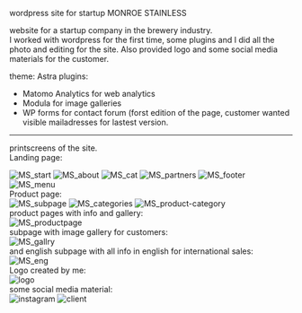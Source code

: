 wordpress site for startup MONROE STAINLESS

website for a startup company in the brewery industry.<br>
I worked with wordpress for the first time, some plugins and I did all the photo and editing for the site.
Also provided logo and some social media materials for the customer.


theme: Astra
plugins:
 - Matomo Analytics for web analytics
 - Modula for image galleries
 - WP forms for contact forum (forst edition of the page, customer wanted visible mailadresses for lastest version. 

------------------------------------------------------
printscreens of the site.<br>
Landing page:


![MS_start](https://user-images.githubusercontent.com/113125376/218447509-88240f1c-c228-4291-b1de-aa4dbe67130e.jpg)
![MS_about](https://user-images.githubusercontent.com/113125376/218447559-32a0e5f8-2d7f-4d30-9093-8657537c510c.jpg)
![MS_cat](https://user-images.githubusercontent.com/113125376/218447590-b559a855-b897-4b8b-a0ce-863677d10358.jpg)
![MS_partners](https://user-images.githubusercontent.com/113125376/218447680-bfd55ced-e69d-443d-8dc7-77cafe807efc.jpg)
![MS_footer](https://user-images.githubusercontent.com/113125376/218447690-d0196fae-73f5-4f52-84d1-aab684435864.jpg)
![MS_menu](https://user-images.githubusercontent.com/113125376/218447705-b01c3109-6287-41a3-ba4e-8f61b7a1ae15.jpg)
<br>
Product page:<br>
![MS_subpage](https://user-images.githubusercontent.com/113125376/218447719-662d46a1-b22a-45a4-81ba-c2d19238f6ef.jpg)
![MS_categories](https://user-images.githubusercontent.com/113125376/218447765-4b9ef91c-7fcc-4cfa-99e6-87bee60ff714.jpg)
![MS_product-category](https://user-images.githubusercontent.com/113125376/218447778-8873d89b-5eed-4728-86f3-f14fa3bb45bf.jpg)
<br>
product pages with info and gallery:<br>
![MS_productpage](https://user-images.githubusercontent.com/113125376/218447966-ad7fa2a8-74a9-4662-bf42-e075cea3df68.jpg)
<br>
subpage with image gallery for customers:<br>
![MS_gallry](https://user-images.githubusercontent.com/113125376/218448092-fa5c1228-d89d-42b3-b391-fac0f2670672.jpg)
<br>
and english subpage with all info in english for international sales:<br>
![MS_eng](https://user-images.githubusercontent.com/113125376/218448263-71961abb-3418-4822-aace-777daa7e7730.jpg)
<br>
Logo created by me:<br>
![logo](https://user-images.githubusercontent.com/113125376/218448303-b57e93b1-1c7f-4a5f-8505-ccca8ffe9b93.jpg)
<br>
some social media material:<br>
![instagram](https://user-images.githubusercontent.com/113125376/218448390-a6bdd3da-9a8a-4844-8d53-10001bec808f.jpg)
![client](https://user-images.githubusercontent.com/113125376/218450208-61085bd1-3341-425b-ae4d-0b748b72f2c5.jpg)
